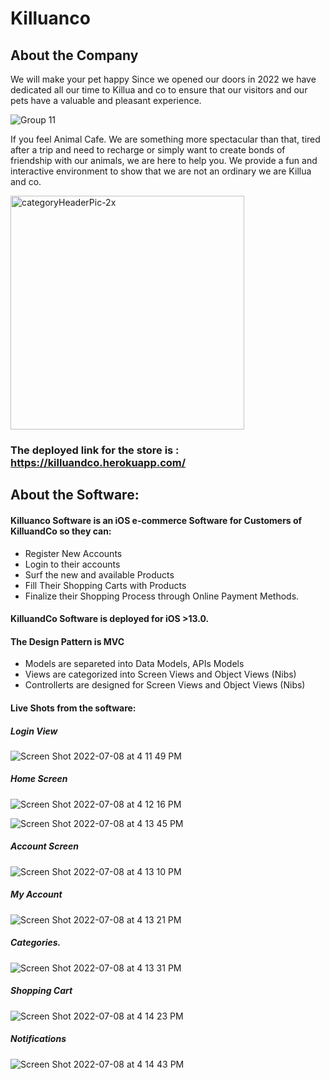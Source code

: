 # Killuanco
## About the Company
We will make your pet happy
Since we opened our doors in 2022 we have dedicated all our time to Killua and co to ensure that our visitors and our pets have a valuable and pleasant experience.


![Group 11](https://user-images.githubusercontent.com/93882864/177839751-8dbaf40d-4557-4a24-a989-2ac953c295b5.png)

If you feel Animal Cafe. We are something more spectacular than that, tired after a trip and need to recharge or simply want to create bonds of friendship with our animals, we are here to help you. We provide a fun and interactive environment to show that we are not an ordinary we are Killua and co.

<img width="374" alt="categoryHeaderPic-2x" src="https://user-images.githubusercontent.com/93882864/177838823-04c13930-412b-425f-8d57-4f32a601b0ea.png">


### The deployed link for the store is : https://killuandco.herokuapp.com/

## About the Software:

#### Killuanco Software is an iOS e-commerce Software for Customers of KilluandCo so they can:
- Register New Accounts
- Login to their accounts
- Surf the new and available Products
- Fill Their Shopping Carts with Products
- Finalize their Shopping Process through Online Payment Methods.

#### KilluandCo Software is deployed for iOS >13.0. 

#### The Design Pattern is MVC
- Models are separeted into Data Models, APIs Models
- Views are categorized into Screen Views and Object Views (Nibs)
- Controllerts are designed for Screen Views and Object Views (Nibs)
        
#### Live Shots from the software:

##### Login View

![Screen Shot 2022-07-08 at 4 11 49 PM](https://user-images.githubusercontent.com/93882864/178009933-d2b6bdd9-ab54-498b-a12f-e777ad520e1a.png)


##### Home Screen

![Screen Shot 2022-07-08 at 4 12 16 PM](https://user-images.githubusercontent.com/93882864/178009965-0bc79dd4-9b59-486b-acec-151a9b8e8fa5.png)

![Screen Shot 2022-07-08 at 4 13 45 PM](https://user-images.githubusercontent.com/93882864/178010024-4723c4bb-79b4-4a66-a7c1-82962caa2237.png)


##### Account Screen

![Screen Shot 2022-07-08 at 4 13 10 PM](https://user-images.githubusercontent.com/93882864/178009816-1050a958-2396-45a9-b601-22709f0fc704.png)


##### My Account

![Screen Shot 2022-07-08 at 4 13 21 PM](https://user-images.githubusercontent.com/93882864/178010009-a2524747-0f2c-43c7-932c-4b8bb3bdcefc.png)


##### Categories.

![Screen Shot 2022-07-08 at 4 13 31 PM](https://user-images.githubusercontent.com/93882864/178010014-51aa2619-f89f-4628-bc73-1360ff19b9c0.png)


##### Shopping Cart

![Screen Shot 2022-07-08 at 4 14 23 PM](https://user-images.githubusercontent.com/93882864/178010035-7e00a1d9-bf02-45f4-87b1-9b14e95edc5b.png)


##### Notifications

![Screen Shot 2022-07-08 at 4 14 43 PM](https://user-images.githubusercontent.com/93882864/178010048-3847cb7c-aa5d-4b87-9614-a1800d2049e9.png)


